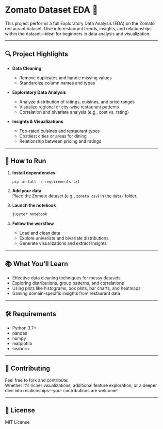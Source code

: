# Zomato Dataset EDA 🥘

This project performs a full Exploratory Data Analysis (EDA) on the Zomato restaurant dataset. Dive into restaurant trends, insights, and relationships within the dataset—ideal for beginners in data analysis and visualization.

---

## 🔍 Project Highlights

- **Data Cleaning**
  - Remove duplicates and handle missing values
  - Standardize column names and types

- **Exploratory Data Analysis**
  - Analyze distribution of ratings, cuisines, and price ranges
  - Visualize regional or city-wise restaurant patterns
  - Correlation and bivariate analysis (e.g., cost vs. rating)

- **Insights & Visualizations**
  - Top-rated cuisines and restaurant types
  - Costliest cities or areas for dining
  - Relationship between pricing and ratings

---

## 🚀 How to Run

1. **Install dependencies**

    ```bash
    pip install -r requirements.txt
    ```

2. **Add your data**  
   Place the Zomato dataset (e.g., `zomato.csv`) in the `data/` folder.

3. **Launch the notebook**

    ```bash
    jupyter notebook
    ```

4. **Follow the workflow**  
   - Load and clean data  
   - Explore univariate and bivariate distributions  
   - Generate visualizations and extract insights  

---

## 📚 What You’ll Learn

- Effective data cleaning techniques for messy datasets  
- Exploring distributions, group patterns, and correlations  
- Using plots like histograms, box plots, bar charts, and heatmaps  
- Gaining domain-specific insights from restaurant data  

---

## 🛠️ Requirements

- Python 3.7+  
- pandas  
- numpy  
- matplotlib  
- seaborn  

---

## 🤝 Contributing

Feel free to fork and contribute:  
Whether it's richer visualizations, additional feature exploration, or a deeper dive into relationships—your contributions are welcome!

---

## 📄 License

MIT License

